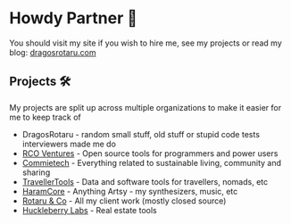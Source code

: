# Howdy Partner 🤠

You should visit my site if you wish to hire me, see my projects or read my blog: [dragosrotaru.com](https://dragosrotaru.com)

## Projects 🛠️

My projects are split up across multiple organizations to make it easier for me to keep track of

- DragosRotaru - random small stuff, old stuff or stupid code tests interviewers made me do
- [RCO Ventures](https://github.com/rcoventures) \- Open source tools for programmers and power users
- [Commietech](https://github.com/commietech) \- Everything related to sustainable living, community and sharing
- [TravellerTools](https://github.com/travellertools) - Data and software tools for travellers, nomads, etc
- [HaramCore](https://github.com/haramcore) \- Anything Artsy - my synthesizers, music, etc
- [Rotaru & Co](https://github.com/rotaruco) \- All my client work (mostly closed source)
- [Huckleberry Labs](https://github.com/huckleberrylabs) \- Real estate tools
